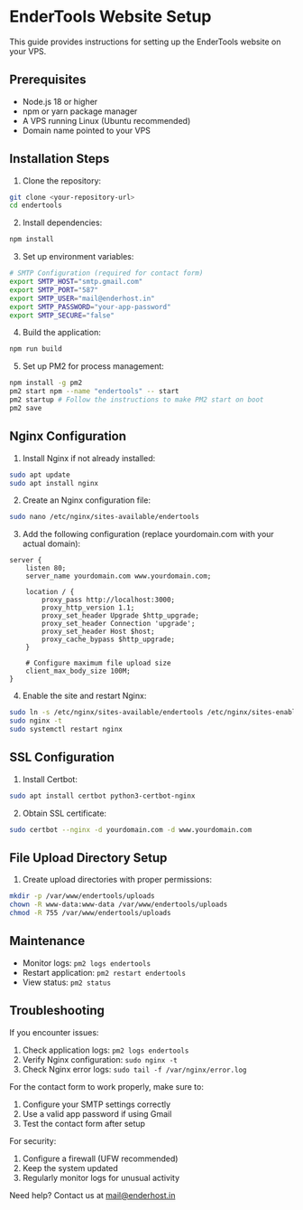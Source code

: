 
# EnderTools Website Setup

This guide provides instructions for setting up the EnderTools website on your VPS.

## Prerequisites

- Node.js 18 or higher
- npm or yarn package manager
- A VPS running Linux (Ubuntu recommended)
- Domain name pointed to your VPS

## Installation Steps

1. Clone the repository:
```bash
git clone <your-repository-url>
cd endertools
```

2. Install dependencies:
```bash
npm install
```

3. Set up environment variables:
```bash
# SMTP Configuration (required for contact form)
export SMTP_HOST="smtp.gmail.com"
export SMTP_PORT="587"
export SMTP_USER="mail@enderhost.in"
export SMTP_PASSWORD="your-app-password"
export SMTP_SECURE="false"
```

4. Build the application:
```bash
npm run build
```

5. Set up PM2 for process management:
```bash
npm install -g pm2
pm2 start npm --name "endertools" -- start
pm2 startup # Follow the instructions to make PM2 start on boot
pm2 save
```

## Nginx Configuration

1. Install Nginx if not already installed:
```bash
sudo apt update
sudo apt install nginx
```

2. Create an Nginx configuration file:
```bash
sudo nano /etc/nginx/sites-available/endertools
```

3. Add the following configuration (replace yourdomain.com with your actual domain):
```nginx
server {
    listen 80;
    server_name yourdomain.com www.yourdomain.com;

    location / {
        proxy_pass http://localhost:3000;
        proxy_http_version 1.1;
        proxy_set_header Upgrade $http_upgrade;
        proxy_set_header Connection 'upgrade';
        proxy_set_header Host $host;
        proxy_cache_bypass $http_upgrade;
    }

    # Configure maximum file upload size
    client_max_body_size 100M;
}
```

4. Enable the site and restart Nginx:
```bash
sudo ln -s /etc/nginx/sites-available/endertools /etc/nginx/sites-enabled/
sudo nginx -t
sudo systemctl restart nginx
```

## SSL Configuration

1. Install Certbot:
```bash
sudo apt install certbot python3-certbot-nginx
```

2. Obtain SSL certificate:
```bash
sudo certbot --nginx -d yourdomain.com -d www.yourdomain.com
```

## File Upload Directory Setup

1. Create upload directories with proper permissions:
```bash
mkdir -p /var/www/endertools/uploads
chown -R www-data:www-data /var/www/endertools/uploads
chmod -R 755 /var/www/endertools/uploads
```

## Maintenance

- Monitor logs: `pm2 logs endertools`
- Restart application: `pm2 restart endertools`
- View status: `pm2 status`

## Troubleshooting

If you encounter issues:
1. Check application logs: `pm2 logs endertools`
2. Verify Nginx configuration: `sudo nginx -t`
3. Check Nginx error logs: `sudo tail -f /var/nginx/error.log`

For the contact form to work properly, make sure to:
1. Configure your SMTP settings correctly
2. Use a valid app password if using Gmail
3. Test the contact form after setup

For security:
1. Configure a firewall (UFW recommended)
2. Keep the system updated
3. Regularly monitor logs for unusual activity

Need help? Contact us at mail@enderhost.in
